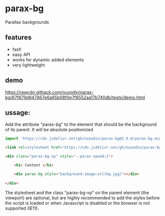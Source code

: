 # parax-bg
Parallax backgrounds

## features
- fast!
- easy API
- works for dynamic added elements
- very lightweight

## demo 
https://rawcdn.githack.com/nuxodin/parax-bg/67f879d647467e6a65b08f0e7f8552aa17b740db/tests/demo.html


## ussage:

Add the attribute "parax-bg" to the element that should be the background of its parent. It will be absolute positionized

```js
import 'https://cdn.jsdelivr.net/gh/nuxodin/parax-bg@1.0.0/parax-bg.min.js';
```

```html
<link rel=stylesheet href="https://cdn.jsdelivr.net/gh/nuxodin/parax-bg@1.0.0/parax-bg.min.css">

<div class="parax-bg-vp" style="--parax-speed:2">

    <h1> Content </h1>

    <div parax-bg style="background-image:url(bg.jpg)"></div>
    
</div>
```

The stylesheet and the class "parax-bg-vp" on the parent element (the viewport) are optional, but are highly recommended to add the styles before the script is loaded or when Javascript is disabled or the browser is not supported (IE11).
